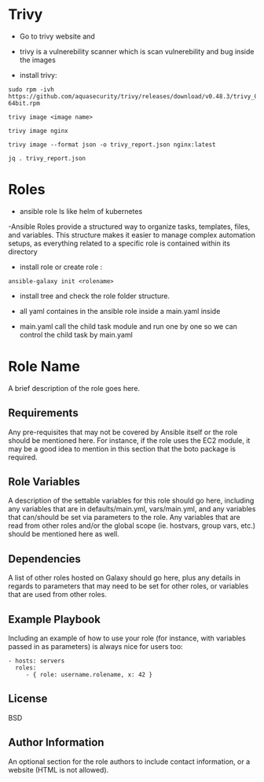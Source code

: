 # Trivy

- Go to trivy website and 

- trivy is a vulnerebility scanner which is scan vulnerebility and bug inside the images

- install trivy: 

```
sudo rpm -ivh https://github.com/aquasecurity/trivy/releases/download/v0.48.3/trivy_0.48.3_Linux-64bit.rpm

trivy image <image name>

trivy image nginx

trivy image --format json -o trivy_report.json nginx:latest

jq . trivy_report.json
```


# Roles 

- ansible role ls like helm of kubernetes

-Ansible Roles provide a structured way to organize tasks, templates, files, and variables. This structure makes it easier to manage complex automation setups, as everything related to a specific role is contained within its directory


- install role or create role : 
```
ansible-galaxy init <rolename>
```

- install tree and check the role folder structure.

- all yaml containes in the ansible role inside a main.yaml inside 

- main.yaml call the child task module and run one by one so we can control the child  task by main.yaml

Role Name
=========

A brief description of the role goes here.

Requirements
------------

Any pre-requisites that may not be covered by Ansible itself or the role should be mentioned here. For instance, if the role uses the EC2 module, it may be a good idea to mention in this section that the boto package is required.

Role Variables
--------------

A description of the settable variables for this role should go here, including any variables that are in defaults/main.yml, vars/main.yml, and any variables that can/should be set via parameters to the role. Any variables that are read from other roles and/or the global scope (ie. hostvars, group vars, etc.) should be mentioned here as well.

Dependencies
------------

A list of other roles hosted on Galaxy should go here, plus any details in regards to parameters that may need to be set for other roles, or variables that are used from other roles.

Example Playbook
----------------

Including an example of how to use your role (for instance, with variables passed in as parameters) is always nice for users too:

    - hosts: servers
      roles:
         - { role: username.rolename, x: 42 }

License
-------

BSD

Author Information
------------------

An optional section for the role authors to include contact information, or a website (HTML is not allowed).